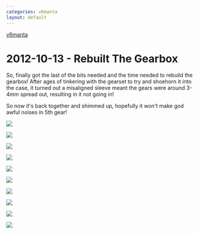 ```yaml
---
categories: v6manta
layout: default
---
```


[v6manta](/v6manta)

# 2012-10-13 - Rebuilt The Gearbox
So, finally got the last of the bits needed and the time needed to rebuild the gearbox! After ages of tinkering with the gearset to try and shoehorn it into the case, it turned out a misaligned sleeve meant the gears were around 3-4mm spread out, resulting in it not going in!

So now it's back together and shimmed up, hopefully it won't make god awful noises in 5th gear!

![](/img/v6manta/2012/10/DSCF6006.jpg)

![](/img/v6manta/2012/10/DSCF6008.jpg)

![](/img/v6manta/2012/10/DSCF6009.jpg)

![](/img/v6manta/2012/10/DSCF6011.jpg)

![](/img/v6manta/2012/10/DSCF6013.jpg)

![](/img/v6manta/2012/10/DSCF6014.jpg)

![](/img/v6manta/2012/10/DSCF6015.jpg)

![](/img/v6manta/2012/10/DSCF6016.jpg)

![](/img/v6manta/2012/10/DSCF6017.jpg)

![](/img/v6manta/2012/10/DSCF6018.jpg)
